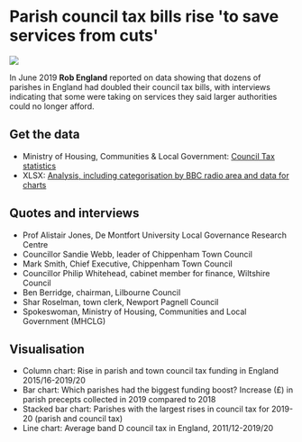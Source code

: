 # Parish council tax bills rise 'to save services from cuts'

![](https://ichef.bbci.co.uk/news/624/cpsprodpb/DB73/production/_106197165_counciltaxadjust3-nc.png)

In June 2019 **Rob England** reported on data showing that dozens of parishes in England had doubled their council tax bills, with interviews indicating that some were taking on services they said larger authorities could no longer afford.

## Get the data

* Ministry of Housing, Communities & Local Government: [Council Tax statistics](https://www.gov.uk/government/collections/council-tax-statistics)
* XLSX: [Analysis, including categorisation by BBC radio area and data for charts](https://github.com/BBC-Data-Unit/parish-council-tax/blob/master/PARISH%20STORY%20DATA.xlsx)

## Quotes and interviews

* Prof Alistair Jones, De Montfort University Local Governance Research Centre
* Councillor Sandie Webb, leader of Chippenham Town Council
* Mark Smith, Chief Executive, Chippenham Town Council
* Councillor Philip Whitehead, cabinet member for finance, Wiltshire Council 
* Ben Berridge, chairman, Lilbourne Council 
* Shar Roselman, town clerk, Newport Pagnell Council
* Spokeswoman, Ministry of Housing, Communities and Local Government (MHCLG)

## Visualisation

* Column chart: Rise in parish and town council tax funding in England 2015/16-2019/20
* Bar chart: Which parishes had the biggest funding boost? Increase (£) in parish precepts collected in 2019 compared to 2018
* Stacked bar chart: Parishes with the largest rises in council tax for 2019-20 (parish and council tax)
* Line chart: Average band D council tax in England, 2011/12-2019/20

